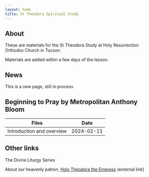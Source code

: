```yaml
---
layout: home
title: St Theodora Spiritual Study
---
```


## About
These are materials for the St Theodora Study at Holy Resurrection Orthodox Church in Tucson.

Materials are added within a few days of the lesson.

## News
This is a new page, still in process

## Beginning to Pray by Metropolitan Anthony Bloom

Files | Date 
---|---
Introduction and overview | 2024-02-11



## Other links
The Divine Liturgy Series  

About our heavenly patron, [Holy Theodora the Empress](https://www.oca.org/saints/lives/2024/02/11/100504-righteous-theodora-wife-of-emperor-theophilus-the-iconoclast) (external link)
 
